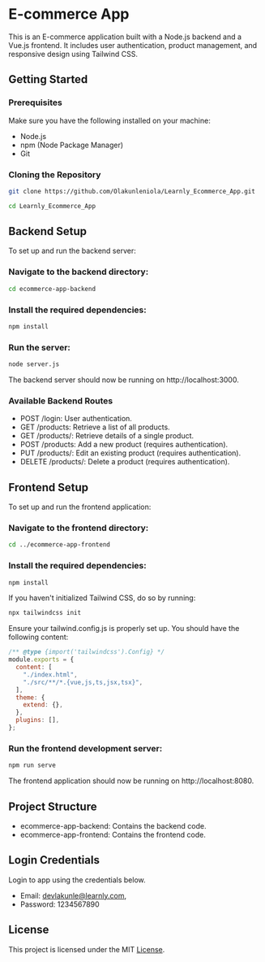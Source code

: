 # E-commerce App

This is an E-commerce application built with a Node.js backend and a Vue.js frontend. It includes user authentication, product management, and responsive design using Tailwind CSS.

## Getting Started

### Prerequisites

Make sure you have the following installed on your machine:
- Node.js
- npm (Node Package Manager)
- Git

### Cloning the Repository

```bash
git clone https://github.com/Olakunleniola/Learnly_Ecommerce_App.git
```

```bash
cd Learnly_Ecommerce_App
```

## Backend Setup
To set up and run the backend server:

### Navigate to the backend directory:
```bash
cd ecommerce-app-backend
```

### Install the required dependencies:
```bash
npm install
```
### Run the server:
```bash
node server.js
```
The backend server should now be running on http://localhost:3000.

### Available Backend Routes

* POST /login: User authentication.
* GET /products: Retrieve a list of all products.
* GET /products/: Retrieve details of a single product.
* POST /products: Add a new product (requires authentication).
* PUT /products/: Edit an existing product (requires authentication).
* DELETE /products/: Delete a product (requires authentication).

## Frontend Setup
To set up and run the frontend application:

### Navigate to the frontend directory:
```BASH
cd ../ecommerce-app-frontend
```

### Install the required dependencies:
```bash
npm install
```

If you haven't initialized Tailwind CSS, do so by running:

```bash
npx tailwindcss init
```

Ensure your tailwind.config.js is properly set up. You should have the following content:

```javascript
/** @type {import('tailwindcss').Config} */
module.exports = {
  content: [
    "./index.html",
    "./src/**/*.{vue,js,ts,jsx,tsx}",
  ],
  theme: {
    extend: {},
  },
  plugins: [],
};
```

### Run the frontend development server:

```bash
npm run serve
```

The frontend application should now be running on http://localhost:8080.

## Project Structure
* ecommerce-app-backend: Contains the backend code.
* ecommerce-app-frontend: Contains the frontend code.

## Login Credentials
Login to app using the credentials below.

* Email: devlakunle@learnly.com,
* Password: 1234567890

## License
This project is licensed under the MIT [License](https://).
